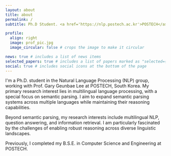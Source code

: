 ```yaml
---
layout: about
title: about
permalink: /
subtitle: Ph.D Student. <a href='https://nlp.postech.ac.kr'>POSTECH</a>

profile:
  align: right
  image: prof_pic.jpg
  image_circular: false # crops the image to make it circular

news: true # includes a list of news items
selected_papers: true # includes a list of papers marked as "selected={true}"
social: true # includes social icons at the bottom of the page
---
```


I'm a Ph.D. student in the Natural Language Processing (NLP) group, working with Prof. Gary Geunbae Lee at POSTECH, South Korea. My primary research interest lies in multilingual language processing, with a special focus on semantic parsing. I aim to expand semantic parsing systems across multiple languages while maintaining their reasoning capabilities.

Beyond semantic parsing, my research interests include multilingual NLP, question answering, and information retrieval. I am particularly fascinated by the challenges of enabling robust reasoning across diverse linguistic landscapes.

Previously, I completed my B.S.E. in Computer Science and Engineering at POSTECH.

